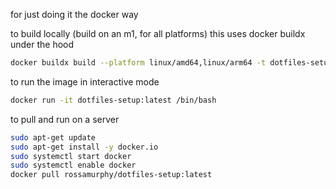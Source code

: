 for just doing it the docker way

to build locally (build on an m1, for all platforms)
this uses docker buildx under the hood
```bash
docker buildx build --platform linux/amd64,linux/arm64 -t dotfiles-setup:latest --push .
```

to run the image in interactive mode
```bash
docker run -it dotfiles-setup:latest /bin/bash
```

to pull and run on a server
```bash
sudo apt-get update
sudo apt-get install -y docker.io
sudo systemctl start docker
sudo systemctl enable docker
docker pull rossamurphy/dotfiles-setup:latest
```
